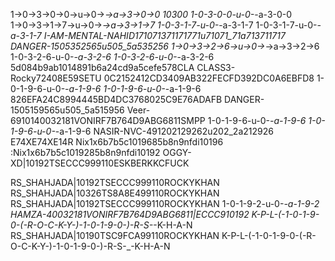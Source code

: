 1→0→3→0→0→u→0→_→a→3→0→0
10300
1-0-3-0-0-u-0-_-a-3-0-0
1→0→3→1→7→u→0→_→a→3→1→7
1-0-3-1-7-u-0-_-a-3-1-7
1-0-3-1-7-u-0-_-a-3-1-7
I-AM-MENTAL-NAHID171071371171771u71071_71a713711717
DANGER-1505352565u505_5a535256
1→0→3→2→6→u→0→_→a→3→2→6
1-0-3-2-6-u-0-_-a-3-2-6
1-0-3-2-6-u-0-_-a-3-2-6
5d084b9ab1014891b6a24cd9a5cefe578CLA
CLASS3-Rocky72408E59SETU
0C2152412CD3409AB322FECFD392DC0A6EBFD8
1-0-1-9-6-u-0-_-a-1-9-6
1-0-1-9-6-u-0-_-a-1-9-6
826EFA24C8994445BD4DC3768025C9E76ADAFB
DANGER-1505159565u505_5a515956
Veer-6910140032181VONIRF7B764D9ABG6811SMPP
1-0-1-9-6-u-0-_-a-1-9-6
1-0-1-9-6-u-0-_-a-1-9-6
NASIR-NVC-491202129262u202_2a212926
E74XE74XE14R
Nix1x6b7b5c1019685b8n9nfdi10196
:Nix1x6b7b5c1019285b8n9nfdi10192
OGGY-XD|10192TSECCC999110ESKBERKKCFUCK

RS_SHAHJADA|10192TSECCC999110ROCKYKHAN
RS_SHAHJADA|10326TS8A8E499110ROCKYKHAN
RS_SHAHJADA|10192TSECCC999110ROCKYKHAN
1-0-1-9-2-u-0-_-a-1-9-2
HAMZA-40032181VONIRF7B764D9ABG6811|ECCC910192
 K-P-L-(-1-0-1-9-0-(-R-O-C-K-Y-)-1-0-1-9-0-)-R-S-_-K-H-A-N
RS_SHAHJADA|10190TSC9FCA99110ROCKYKHAN
K-P-L-(-1-0-1-9-0-(-R-O-C-K-Y-)-1-0-1-9-0-)-R-S-_-K-H-A-N
